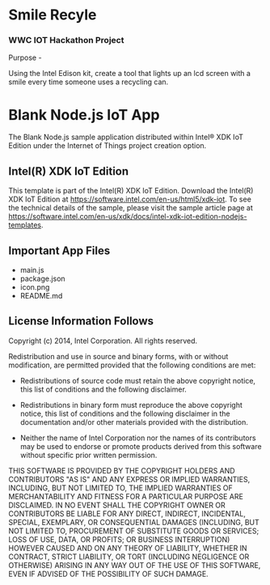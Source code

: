 # Smile Recyle
### WWC IOT Hackathon Project

Purpose -

Using the Intel Edison kit, create a tool that lights up an lcd screen with a smile every time someone uses a recycling can.



Blank Node.js IoT App
============================
The Blank Node.js sample application distributed within Intel® XDK IoT Edition under the Internet of Things  project creation option.

Intel(R) XDK IoT Edition
-------------------------------------------
This template is part of the Intel(R) XDK IoT Edition.
Download the Intel(R) XDK IoT Edition at https://software.intel.com/en-us/html5/xdk-iot. To see the technical details of the sample,
please visit the sample article page at https://software.intel.com/en-us/xdk/docs/intel-xdk-iot-edition-nodejs-templates.


Important App Files
---------------------------
* main.js
* package.json
* icon.png
* README.md

License Information Follows
---------------------------
Copyright (c) 2014, Intel Corporation. All rights reserved.

Redistribution and use in source and binary forms, with or without modification,
are permitted provided that the following conditions are met:

- Redistributions of source code must retain the above copyright notice,
  this list of conditions and the following disclaimer.

- Redistributions in binary form must reproduce the above copyright notice,
  this list of conditions and the following disclaimer in the documentation
  and/or other materials provided with the distribution.

- Neither the name of Intel Corporation nor the names of its contributors
  may be used to endorse or promote products derived from this software
  without specific prior written permission.

THIS SOFTWARE IS PROVIDED BY THE COPYRIGHT HOLDERS AND CONTRIBUTORS "AS IS"
AND ANY EXPRESS OR IMPLIED WARRANTIES, INCLUDING, BUT NOT LIMITED TO,
THE IMPLIED WARRANTIES OF MERCHANTABILITY AND FITNESS FOR A PARTICULAR PURPOSE
ARE DISCLAIMED. IN NO EVENT SHALL THE COPYRIGHT OWNER OR CONTRIBUTORS BE
LIABLE FOR ANY DIRECT, INDIRECT, INCIDENTAL, SPECIAL, EXEMPLARY, OR
CONSEQUENTIAL DAMAGES (INCLUDING, BUT NOT LIMITED TO, PROCUREMENT OF SUBSTITUTE
GOODS OR SERVICES; LOSS OF USE, DATA, OR PROFITS; OR BUSINESS INTERRUPTION)
HOWEVER CAUSED AND ON ANY THEORY OF LIABILITY, WHETHER IN CONTRACT, STRICT
LIABILITY, OR TORT (INCLUDING NEGLIGENCE OR OTHERWISE) ARISING IN ANY WAY OUT
OF THE USE OF THIS SOFTWARE, EVEN IF ADVISED OF THE POSSIBILITY OF SUCH DAMAGE.
